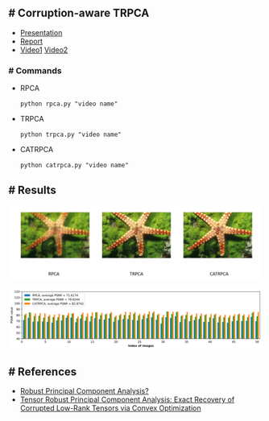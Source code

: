 ## \# Corruption-aware TRPCA

- [Presentation](https://drive.google.com/open?id=1bxHf7oKntD9uNJ-8q5qvXpu7DT0HGxzH)
- [Report](https://drive.google.com/open?id=1Sm0lJEVYHk0aeGSZXN9YPnzYhK3Pe0Sj)
- [Video1](https://drive.google.com/open?id=1tns-D5V6Z5M9p3jz1iLf43f4JB5o3lw2)  [Video2](https://drive.google.com/open?id=1L-ILS1GszEG2CpMvH1BLvuAXN_faQZGr) 

### \# Commands

- RPCA

  ```
  python rpca.py "video name"
  ```

- TRPCA

  ```
  python trpca.py "video name"
  ```

- CATRPCA

  ```
  python catrpca.py "video name"
  ```

## \# Results

![](./test.png)

![](./exp.png)

## \# References

 - [Robust Principal Component Analysis?](https://statweb.stanford.edu/~candes/papers/RobustPCA.pdf)
 - [Tensor Robust Principal Component Analysis: Exact Recovery of Corrupted Low-Rank Tensors via Convex Optimization](https://www.cv-foundation.org/openaccess/content_cvpr_2016/papers/Lu_Tensor_Robust_Principal_CVPR_2016_paper.pdf)